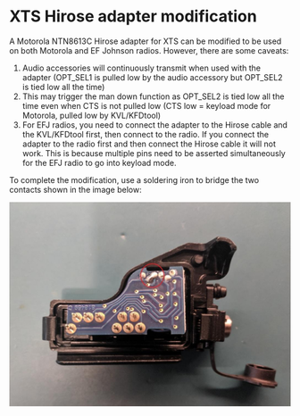 # XTS Hirose adapter modification
A Motorola NTN8613C Hirose adapter for XTS can be modified to be used on both Motorola and EF Johnson radios. However, there are some caveats:

1. Audio accessories will continuously transmit when used with the adapter (OPT_SEL1 is pulled low by the audio accessory but OPT_SEL2 is tied low all the time)
2. This may trigger the man down function as OPT_SEL2 is tied low all the time even when CTS is not pulled low (CTS low = keyload mode for Motorola, pulled low by KVL/KFDtool)
3. For EFJ radios, you need to connect the adapter to the Hirose cable and the KVL/KFDtool first, then connect to the radio. If you connect the adapter to the radio first and then connect the Hirose cable it will not work. This is because multiple pins need to be asserted simultaneously for the EFJ radio to go into keyload mode.

To complete the modification, use a soldering iron to bridge the two contacts shown in the image below:

![XTS Adapter Modification](img/xts-mod.jpg)